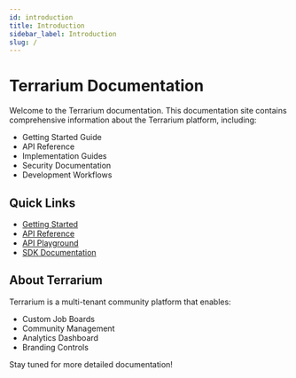 ```yaml
---
id: introduction
title: Introduction
sidebar_label: Introduction
slug: /
---
```


# Terrarium Documentation

Welcome to the Terrarium documentation. This documentation site contains comprehensive information about the Terrarium platform, including:

- Getting Started Guide
- API Reference
- Implementation Guides
- Security Documentation
- Development Workflows

## Quick Links

- [Getting Started](/getting-started/installation)
- [API Reference](/api/overview)
- [API Playground](/api-playground)
- [SDK Documentation](/sdk/overview)

## About Terrarium

Terrarium is a multi-tenant community platform that enables:

- Custom Job Boards
- Community Management
- Analytics Dashboard
- Branding Controls

Stay tuned for more detailed documentation!
